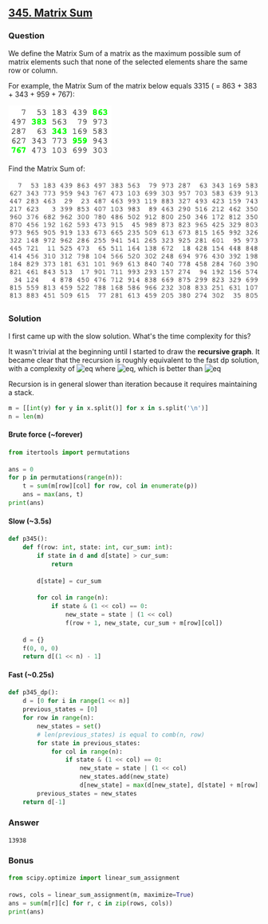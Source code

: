 ## **[345. Matrix Sum](https://projecteuler.net/problem=345)**

### Question
We define the Matrix Sum of a matrix as the maximum possible sum of matrix elements such that 
none of the selected elements share the same row or column.

For example, the Matrix Sum of the matrix below equals 3315 ( = 863 + 383 + 343 + 959 + 767):

![im](./images/p345_1.png)

Find the Matrix Sum of:

![im](./images/p345_2.png)

### Solution

I first came up with the slow solution. What's the time complexity for this? 

It wasn't trivial at the beginning until I started to draw the **recursive graph**. It became clear that the recursion is roughly equivalent to 
the fast dp solution, with a complexity of ![eq](https://latex.codecogs.com/gif.latex?O(n^2m)) where ![eq](https://latex.codecogs.com/gif.latex?m=\binom{n}{n/2}), which is better than ![eq](https://latex.codecogs.com/gif.latex?O(n^2\cdot2^n))

Recursion is in general slower than iteration because it requires maintaining a stack.

```python
m = [[int(y) for y in x.split()] for x in s.split('\n')]
n = len(m)
```

#### Brute force (~forever) 
```python
from itertools import permutations

ans = 0
for p in permutations(range(n)):
    t = sum(m[row][col] for row, col in enumerate(p))
    ans = max(ans, t)
print(ans)
```

#### Slow (~3.5s)

```python
def p345():
    def f(row: int, state: int, cur_sum: int):
        if state in d and d[state] > cur_sum:
            return

        d[state] = cur_sum

        for col in range(n):
            if state & (1 << col) == 0:
                new_state = state | (1 << col)
                f(row + 1, new_state, cur_sum + m[row][col])

    d = {}
    f(0, 0, 0)
    return d[(1 << n) - 1]
```

#### Fast (~0.25s)

```python
def p345_dp():
    d = [0 for i in range(1 << n)]
    previous_states = [0]
    for row in range(n):
        new_states = set()
        # len(previous_states) is equal to comb(n, row)
        for state in previous_states:
            for col in range(n):
                if state & (1 << col) == 0:
                    new_state = state | (1 << col)
                    new_states.add(new_state)
                    d[new_state] = max(d[new_state], d[state] + m[row][col])
        previous_states = new_states
    return d[-1]
```

### Answer 
`13938`

### Bonus 
```python
from scipy.optimize import linear_sum_assignment

rows, cols = linear_sum_assignment(m, maximize=True)
ans = sum(m[r][c] for r, c in zip(rows, cols))
print(ans)
```

